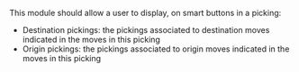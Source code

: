 This module should allow a user to display, on smart buttons in a
picking:

- Destination pickings: the pickings associated to destination moves
  indicated in the moves in this picking
- Origin pickings: the pickings associated to origin moves indicated in
  the moves in this picking
